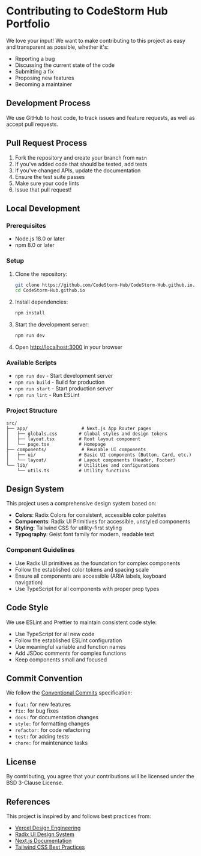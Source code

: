 # Contributing to CodeStorm Hub Portfolio

We love your input! We want to make contributing to this project as easy and transparent as possible, whether it's:

- Reporting a bug
- Discussing the current state of the code
- Submitting a fix
- Proposing new features
- Becoming a maintainer

## Development Process

We use GitHub to host code, to track issues and feature requests, as well as accept pull requests.

## Pull Request Process

1. Fork the repository and create your branch from `main`
2. If you've added code that should be tested, add tests
3. If you've changed APIs, update the documentation
4. Ensure the test suite passes
5. Make sure your code lints
6. Issue that pull request!

## Local Development

### Prerequisites

- Node.js 18.0 or later
- npm 8.0 or later

### Setup

1. Clone the repository:
   ```bash
   git clone https://github.com/CodeStorm-Hub/CodeStorm-Hub.github.io.git
   cd CodeStorm-Hub.github.io
   ```

2. Install dependencies:
   ```bash
   npm install
   ```

3. Start the development server:
   ```bash
   npm run dev
   ```

4. Open [http://localhost:3000](http://localhost:3000) in your browser

### Available Scripts

- `npm run dev` - Start development server
- `npm run build` - Build for production
- `npm run start` - Start production server
- `npm run lint` - Run ESLint

### Project Structure

```
src/
├── app/                    # Next.js App Router pages
│   ├── globals.css        # Global styles and design tokens
│   ├── layout.tsx         # Root layout component
│   └── page.tsx           # Homepage
├── components/             # Reusable UI components
│   ├── ui/                # Basic UI components (Button, Card, etc.)
│   └── layout/            # Layout components (Header, Footer)
└── lib/                   # Utilities and configurations
    └── utils.ts           # Utility functions
```

## Design System

This project uses a comprehensive design system based on:

- **Colors**: Radix Colors for consistent, accessible color palettes
- **Components**: Radix UI Primitives for accessible, unstyled components
- **Styling**: Tailwind CSS for utility-first styling
- **Typography**: Geist font family for modern, readable text

### Component Guidelines

- Use Radix UI primitives as the foundation for complex components
- Follow the established color tokens and spacing scale
- Ensure all components are accessible (ARIA labels, keyboard navigation)
- Use TypeScript for all components with proper prop types

## Code Style

We use ESLint and Prettier to maintain consistent code style:

- Use TypeScript for all new code
- Follow the established ESLint configuration
- Use meaningful variable and function names
- Add JSDoc comments for complex functions
- Keep components small and focused

## Commit Convention

We follow the [Conventional Commits](https://www.conventionalcommits.org/) specification:

- `feat:` for new features
- `fix:` for bug fixes
- `docs:` for documentation changes
- `style:` for formatting changes
- `refactor:` for code refactoring
- `test:` for adding tests
- `chore:` for maintenance tasks

## License

By contributing, you agree that your contributions will be licensed under the BSD 3-Clause License.

## References

This project is inspired by and follows best practices from:

- [Vercel Design Engineering](https://vercel.com/solutions/design-engineering)
- [Radix UI Design System](https://www.radix-ui.com/)
- [Next.js Documentation](https://nextjs.org/docs)
- [Tailwind CSS Best Practices](https://tailwindcss.com/docs/reusing-styles)